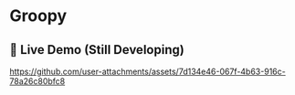 # Groopy
## 🔗 Live Demo (Still Developing)
https://github.com/user-attachments/assets/7d134e46-067f-4b63-916c-78a26c80bfc8

